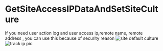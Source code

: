 # GetSiteAccessIPDataAndSetSiteCulture
If you need user action log and user access ip,remote name, remote address , you can use this because of security reason
![site default culture](https://user-images.githubusercontent.com/96328120/172786483-ea973e12-6317-4f76-8c52-bc9d8d292679.PNG)
![track ip pic](https://user-images.githubusercontent.com/96328120/172786490-f0d2fdb8-9ea8-4460-959a-3eb1ef899e23.PNG)

